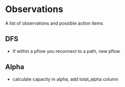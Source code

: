 # Observations
A list of observations and possible action items


## DFS

- If within a pflow you reconnect to a path, new pflow

## Alpha

- calculate capacity in alpha, add total_alpha column
